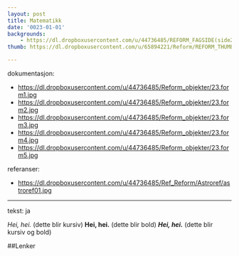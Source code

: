 ```yaml
---
layout: post
title: Matematikk
date: '0023-01-01'
backgrounds:
    - https://dl.dropboxusercontent.com/u/44736485/REFORM_FAGSIDE(side2)/23.Formgivning2m.jpg
thumb: https://dl.dropboxusercontent.com/u/65894221/Reform/REFORM_THUMBNAILS/23.Formgivning.jpg

---
```


dokumentasjon:
  - https://dl.dropboxusercontent.com/u/44736485/Reform_objekter/23.form1.jpg
  - https://dl.dropboxusercontent.com/u/44736485/Reform_objekter/23.form2.jpg
  - https://dl.dropboxusercontent.com/u/44736485/Reform_objekter/23.form3.jpg
  - https://dl.dropboxusercontent.com/u/44736485/Reform_objekter/23.form4.jpg
  - https://dl.dropboxusercontent.com/u/44736485/Reform_objekter/23.form5.jpg
  


referanser:
  - https://dl.dropboxusercontent.com/u/44736485/Ref_Reform/Astroref/astroref01.jpg



---
tekst: ja

*Hei, hei.* (dette blir kursiv)
**Hei, hei.** (dette blir bold)
***Hei, hei.*** (dette blir kursiv og bold)

##Lenker
